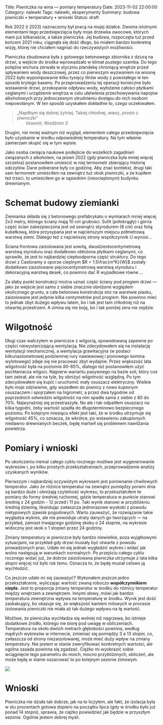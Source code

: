Title: Piwniczka na wina — pomiary temperatury
Date: 2023-11-02 22:00:00
Category: nalewki
Tags: nalewki, eksperymenty
Summary: budowa piwniczki • temperatury • wnioski
Status: draft

Rok 2022 (i 2023) naznaczony był pracą na mojej działce. Dwoma istotnymi elementami tego przedsięwzięcia były moje drzewka owocowe, których mam już kilkanaście, a także piwniczka. Jej budowa, rozpoczęta tuż przed końcem 2021 roku, ciągnęła się dość długo, bo miałem bardzo konkretną wizję, której nie chciałem naginać do rzeczywistych możliwości.

Piwniczka zbudowana była z gotowego betonowego zbiornika z dziurą na drzwi, a wejście do środka wprowadzało w klimat pustego szamba. Do tego potężna wichura zerwała w styczniu plandekę chroniącą wnętrze przed spływaniem wody deszczowej, przez co pierwszym wyzwaniem na wiosnę 2022 było wypompowanie kilku tysięcy litrów wody z powstałego w ten sposób krytego basenu. Po przeprowadzeniu tej operacji konieczne było wstawienie drzwi, przekopanie odpływu wody, wyłożenie całości płytkami ceglanymi i urządzenie wnętrza w celu ułatwienia przechowywania napojów alkoholowych przy jednoczesnym utrudnieniu dostępu do nich osobom niepowołanym. W ten sposób uzyskałem dokładnie to, czego oczekiwałem.

> „Napiłbym się dobrej żytniej. Takiej chłodnej, wiesz, prosto z piwniczki”  
> &ensp;&ensp;&ensp;&ensp;_Vesemir, Wiedźmin 3_

Drugim, nie mniej ważnym niż wygląd, elementem całego przedsięwzięcia było uzyskanie w środku odpowiedniej temperatury. Na tym właśnie zamierzam skupić się w tym wpisie.

Jako osoba ceniąca naukowe podejście do wszelkich zagadnień związanych z alkoholem, na jesień 2022 (gdy piwniczka była mniej więcej szczelna) postanowiłem umieścić w niej termometr zbierający historię odczytów. Dane pobierane były co godzinę. Aby znać kontekst, drugi taki sam termometr umieściłem na zewnątrz tuż obok piwniczki, a że kupiłem też trzeci, to umieściłem go w sąsiednim (nieocieplonym) budynku drewnianym.

# Schemat budowy ziemianki

Ziemianka składa się z betonowego prefabrykatu o wymiarach mniej więcej 2x3 metry, którego ściany mają 10 cm grubości. Sufit (półokrągły) i górna część ścian zabezpieczona jest od zewnątrz styrodurem (8 cm) oraz folią kubełkową, która przysypana jest w najcieńszym miejscu półmetrową warstwą ziemi. Dlatego też z najcieńszej strony współczynnik U wynosi...

Ściana frontowa zaizolowana jest sowitą, dwudziestocentymetrową warstwą styroduru oraz dodatkowo obłożona płytkami ceglanymi, co sprawiło, że jest to najbardziej ciepłoodporna część struktury. Do tego drzwi z Castoramy o oporze cieplnym $R = 1.5\frac{m²K}{W}$ zostały dodatkowo zaizolowane pięciocentymetrową warstwą styroduru i dekoracyjną warstwą desek, co powinno dać R wypadkowe równe ...

Za słaby punkt konstrukcji można uznać część ściany pod progiem drzwi — jako że wejście jest samo z siebie znacznie obniżone względem okolicznego gruntu, a cała betonowa konstrukcja stoi na warstwie piasku, zaizolowane jest jedynie kilka centymetrów pod progiem. Nie powinno mieć to jednak zbyt dużego wpływu latem, bo i tak jest tam chłodniej niż na otwartej przestrzeni. A zimna się nie boję, bo i tak poniżej zera nie zejdzie.

# Wilgotność

Długi czas walczyłem w piwniczce z wilgocią, spowodowaną zapewne po części niewystarczającą wentylacją. Nie zdecydowałem się na instalację wentylacji mechanicznej, a wentylacja grawitacyjna (w postaci kilkunastometrowej podziemnej rury nawiewowej i pionowego komina wylotowego) zdaje się nie pracować zbyt wydajnie. Przez większość lata wilgotność była na poziomie 80-85%, dlatego też postanowiłem użyć pochłaniacza wilgoci. Najpierw wariantu pasywnego na bazie soli, który coś tam zebrał, ale nie na tyle, by obniżyć wilgotność względną. Po tym zdecydowałem się kupić i uruchomić mały osuszacz elektryczny. Wielkie było moje zdziwienie, gdy wszedłem do piwnicy z nowo kupionym osuszaczem i spojrzałem na higrometr, a przez dwa tygodnie od poprzednich odwiedzin wilgotność na nim spadła sama z siebie z 80 do 70%. Najwyraźniej się przestraszyła. No ale i tak odpaliłem osuszacz na kilka tygodni, żeby wartość spadła do długoterminowo bezpiecznego poziomu. Po kolejnym miesiącu efekt jest taki, że w środku utrzymuje się wilgotność 45%, co oznacza, że wkrótce, po wstawieniu zakupionych niedawno drewnianych beczek, będę martwił się problemem nawilżania powietrza.

# Pomiary i wnioski

Po ukończeniu niemal całego cyklu rocznego możliwe jest wygenerowanie wykresów i, po kilku prostych przekształceniach, przeprowadzenie analizy uzyskanych wyników.

Pierwszym i najbardziej oczywistym wykresem jest porównanie chwilowych temperatur. Jako że różnice temperatur na zewnątrz pomiędzy porami dnia są bardzo duże i obniżają czytelność wykresu, to przekształciłem te pomiary do formy średniej ruchomej, gdzie temperatura w punkcie stanowi średnią z 24 godzin - 12 przed i 11 po. Taki wynik stanowi w przybliżeniu średnią dzienną, likwidując zwłaszcza jednorazowe wyskoki z powodu nietypowych zjawisk pogodowych. Warto zauważyć, że rozwiązanie takie wygładza wykres, ale nie powoduje utraty danych go tworzących — na przykład, zamiast trwającego godzinę skoku o 24 stopnie, na wykresie widoczny jest skok o 1 stopień przez 24 godziny.

Zmiany temperatury w piwniczce były bardzo niewielkie, poza wyjątkowymi sytuacjami, na przykład gdy drzwi musiały być otwarte z powodu prowadzonych prac. Udało mi się jednak wygładzić wykres i widać jak wolno następują w warunkach normalnych. Po przejściu całego cyklu rocznego widać już, że dobrze zaizolowana piwniczka utrzymuje z lata kilka stopni więcej niż było rok temu. Oznacza to, że będę musiał celowo ją wychłodzić.

Co jeszcze udało mi się zauważyć? Wykonałem jeszcze jedno przekształcenie, wyliczając wartość zwaną roboczo **współczynnikiem ciepła**. Jest to proporcja zmiany temperatur w środku do różnicy temperatur między wnętrzem a zewnętrzem. Innymi słowy, mówi jak bardzo temperatura zewnętrzna wpływa na temperaturę w środku. Wynik jest dość zaskakujący, bo okazuje się, ze większość kamieni milowych w procesie izolowania piwniczki nie miała aż tak dużego wpływu na tę wartość.

Możliwe, że piwniczka wychładza się wolniej niż nagrzewa, bo istnieje dodatkowe źródło, którego nie biorę pod uwagę w obliczeniach. Temperatura na około dwóch metrach głębokości powinna, według mądrych wykresów w internecie, zmieniać się pomiędzy 3 a 13 stopni, co, zwłaszcza od strony niezaizolowanej, może mieć duży wpływ na zmiany temperatury. Nie jestem w stanie zweryfikować konkretnych wartości, ale ogólna zasada powinna się zgadzać. Ciężko mi wyobrazić sobie wciągnięcie tego parametru do moich, mocno przybliżonych, obliczeń, ale może będę w stanie oszacować to po kolejnym sezonie zimowym.

![]({attach}temperatury-na-glebokosciach.jpg)

# Wnioski

Piwniczka nie działa tak dobrze, jak na to liczyłem, ale fakt, że izolacja była w stu procentach gotowa dopiero na początku lipca (gdy w środku było już ponad 14 stopni), sprawia, że ciężko powiedzieć jak będzie w przyszłym sezonie. Ogólnie jestem dobrej myśli.
